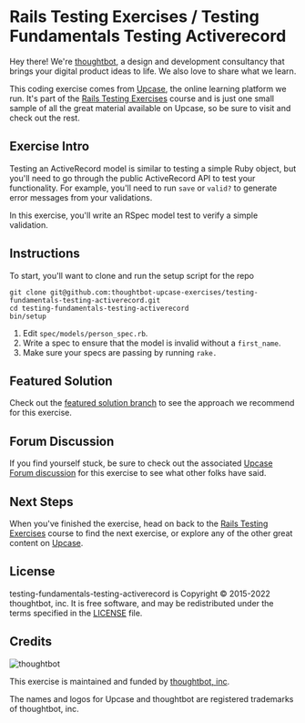 # Rails Testing Exercises / Testing Fundamentals Testing Activerecord

Hey there! We're [thoughtbot](https://thoughtbot.com), a design and
development consultancy that brings your digital product ideas to life.
We also love to share what we learn.

This coding exercise comes from [Upcase](https://thoughtbot.com/upcase),
the online learning platform we run. It's part of the
[Rails Testing Exercises](https://thoughtbot.com/upcase/rails-testing-exercises) course and is just one small sample of all
the great material available on Upcase, so be sure to visit and check out the rest.

## Exercise Intro

Testing an ActiveRecord model is similar to testing a simple Ruby object, but you'll need to go through the public ActiveRecord API to test your functionality. For example, you'll need to run `save` or `valid?` to generate error messages from your validations.

In this exercise, you'll write an RSpec model test to verify a simple validation.

## Instructions

To start, you'll want to clone and run the setup script for the repo

    git clone git@github.com:thoughtbot-upcase-exercises/testing-fundamentals-testing-activerecord.git
    cd testing-fundamentals-testing-activerecord
    bin/setup

1. Edit `spec/models/person_spec.rb`.
2. Write a spec to ensure that the model is invalid without a `first_name`.
3. Make sure your specs are passing by running `rake.`

## Featured Solution

Check out the [featured solution branch](https://github.com/thoughtbot-upcase-exercises/testing-fundamentals-testing-activerecord/compare/featured-solution#toc) to
see the approach we recommend for this exercise.

## Forum Discussion

If you find yourself stuck, be sure to check out the associated
[Upcase Forum discussion](https://forum.upcase.com/t/testing-fundamentals-testing-activerecord/4567)
for this exercise to see what other folks have said.

## Next Steps

When you've finished the exercise, head on back to the
[Rails Testing Exercises](https://thoughtbot.com/upcase/rails-testing-exercises) course to find the next exercise,
or explore any of the other great content on
[Upcase](https://thoughtbot.com/upcase).

## License

testing-fundamentals-testing-activerecord is Copyright © 2015-2022 thoughtbot, inc. It is free software,
and may be redistributed under the terms specified in the
[LICENSE](/LICENSE.md) file.

## Credits

![thoughtbot](https://thoughtbot.com/brand_assets/93:44.svg)

This exercise is maintained and funded by
[thoughtbot, inc](http://thoughtbot.com/community).

The names and logos for Upcase and thoughtbot are registered trademarks of
thoughtbot, inc.
